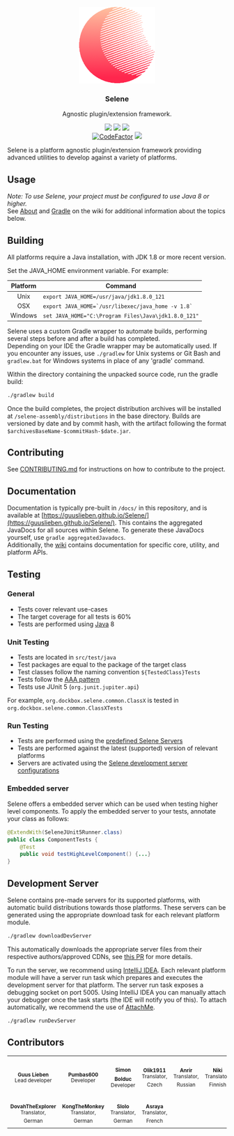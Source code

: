 <p align="center">
	<img alt="Kangaroo Logo" src="./selene-assembly/images/logo.png" height="175" />
	<h3 align="center">Selene</h3>
	<p align="center">Agnostic plugin/extension framework.</p>
	<p align="center">
		<a href="https://guuslieben.github.io/Selene/"><img src="https://github.com/GuusLieben/Selene/workflows/JavaDocs/badge.svg"></a>
		<img src="https://github.com/GuusLieben/Selene/workflows/Build/badge.svg">
		<img src="https://github.com/GuusLieben/Selene/workflows/Tests/badge.svg"><br>
        <a href="https://www.codefactor.io/repository/github/guuslieben/selene"><img src="https://www.codefactor.io/repository/github/guuslieben/selene/badge?s=4dbef3a95ba6db638d3a86f7ffd5ff08eabdfcf4" alt="CodeFactor" /></a>
		<a href="https://www.gnu.org/licenses/lgpl-2.1"><img src="https://img.shields.io/badge/License-LGPL%20v2.1-blue.svg"></a>
	</p>
</p>

Selene is a platform agnostic plugin/extension framework providing advanced utilities to develop against a variety of platforms.

## Usage
_Note: To use Selene, your project must be configured to use Java 8 or higher._  
See [About](https://github.com/GuusLieben/Selene/wiki) and [Gradle](https://github.com/GuusLieben/Selene/wiki/Gradle) on the wiki
for additional information about the topics below.

## Building
All platforms require a Java installation, with JDK 1.8 or more recent version.

Set the JAVA\_HOME environment variable. For example:

| Platform | Command |
| :---: | --- |
|  Unix    | ``export JAVA_HOME=/usr/java/jdk1.8.0_121``            |
|  OSX     | ``export JAVA_HOME=`/usr/libexec/java_home -v 1.8` ``  |
|  Windows | ``set JAVA_HOME="C:\Program Files\Java\jdk1.8.0_121"`` |

Selene uses a custom Gradle wrapper to automate builds, performing several steps before and after a build has completed.  
Depending on your IDE the Gradle wrapper may be automatically used. If you encounter any issues, use `./gradlew` for Unix systems or Git Bash and `gradlew.bat` for Windows systems in place of any 'gradle' command.  

Within the directory containing the unpacked source code, run the gradle build:
```bash
./gradlew build
```

Once the build completes, the project distribution archives will be installed at `/selene-assembly/distributions` in the base directory. 
Builds are versioned by date and by commit hash, with the artifact following the format `$archivesBaseName-$commitHash-$date.jar`.

## Contributing
See [CONTRIBUTING.md](https://github.com/GuusLieben/Selene/blob/selene-main/CONTRIBUTING.md) for instructions on how to contribute to the project.

## Documentation
Documentation is typically pre-built in `/docs/` in this repository, and is available at 
[https://guuslieben.github.io/Selene/](https://guuslieben.github.io/Selene/). This contains the aggregated JavaDocs for
all sources within Selene. To generate these JavaDocs yourself, use `gradle aggregatedJavadocs`.  
Additionally, the [wiki](https://github.com/GuusLieben/Selene/wiki) contains documentation for specific core, utility, and platform APIs.

## Testing
### General
- Tests cover relevant use-cases
- The target coverage for all tests is 60%
- Tests are performed using [Java](https://www.oracle.com/java/technologies/javase/javase-jdk8-downloads.html) 8

### Unit Testing
- Tests are located in `src/test/java`
- Test packages are equal to the package of the target class
- Test classes follow the naming convention `${TestedClass}Tests`
- Tests follow the [AAA pattern](https://medium.com/@pjbgf/title-testing-code-ocd-and-the-aaa-pattern-df453975ab80)
- Tests use JUnit 5 (`org.junit.jupiter.api`)

For example, `org.dockbox.selene.common.ClassX` is tested in `org.dockbox.selene.common.ClassXTests`

### Run Testing
- Tests are performed using the [predefined Selene Servers](https://github.com/GuusLieben/Selene-Servers)
- Tests are performed against the latest (supported) version of relevant platforms
- Servers are activated using the [Selene development server configurations](https://github.com/GuusLieben/Selene/wiki/Gradle#development-server)

### Embedded server
Selene offers a embedded server which can be used when testing higher level components. To apply the embedded server to your tests, annotate your class as follows:
```java
@ExtendWith(SeleneJUnit5Runner.class)
public class ComponentTests {
    @Test
    public void testHighLevelComponent() {...}
}
```

## Development Server
Selene contains pre-made servers for its supported platforms, with automatic build distributions towards those platforms. 
These servers can be generated using the appropriate download task for each relevant platform module.
```bash
./gradlew downloadDevServer
```
This automatically downloads the appropriate server files from their respective authors/approved CDNs, see [this PR](https://github.com/GuusLieben/Selene/pull/214) for more details.

To run the server, we recommend using [IntelliJ IDEA](https://www.jetbrains.com/idea/). 
Each relevant platform module will have a server run task which prepares and executes the development server for that platform.
The server run task exposes a debugging socket on port 5005. Using IntelliJ IDEA you can manually attach your debugger once the task starts
(the IDE will notify you of this). To attach automatically, we recommend the use of [AttachMe](https://plugins.jetbrains.com/plugin/13263-attachme).
```bash
./gradlew runDevServer
```

## Contributors
<table>
  <tr>
    <td align="center"><img src="https://avatars.githubusercontent.com/u/10957963?v=4" width="100px;" alt=""/><br /><sub><b>Guus Lieben</b></sub><br /><sup>Lead developer</sup></td>
    <td align="center"><img src="https://avatars.githubusercontent.com/u/38820160?v=4" width="100px;" alt=""/><br /><sub><b>Pumbas600</b></sub><br /><sup>Developer</sup></td>
    <td align="center"><img src="https://avatars.githubusercontent.com/u/36117510?v=4" width="100px;" alt=""/><br /><sub><b>Simon Bolduc</b></sub><br /><sup>Developer</sup></td>
    <td align="center"><img src="https://cdn.discordapp.com/avatars/510472543782830087/00e6c38b98367e59b062f3680ead27c3.png" width="100px;" alt=""/><br /><sub><b>Olik1911</b></sub><br /><sup>Translator, Czech</sup></td>
    <td align="center"><img src="https://cdn.discordapp.com/avatars/537977071972909057/72b62aec1348be39cc91ccb805fb92dd.png?size=256" width="100px;" alt=""/><br /><sub><b>Anrir</b></sub><br /><sup>Translator, Russian</sup></td>
    <td align="center"><img src="https://cdn.discordapp.com/avatars/334440446874877982/3624260f35db4533bbf26eb0fe86d3bf.png?size=256" width="100px;" alt=""/><br /><sub><b>Niki</b></sub><br /><sup>Translator, Finnish</sup></td>
    <td align="center"><img src="https://cdn.discordapp.com/avatars/552210500939677720/84802723782e948ccbd8bb60cf0b31be.png?size=256" width="100px;" alt=""/><br /><sub><b>Igor</b></sub><br /><sup>Translator, Norwegian</sup></td>
  </tr>
  <tr>
    <td align="center"><img src="https://user-images.githubusercontent.com/10957963/120807203-fb09b780-c547-11eb-9d3e-3c29b040a878.png" width="100px;" alt=""/><br /><sub><b>DovahTheExplorer</b></sub><br /><sup>Translator, German</sup></td>
    <td align="center"><img src="https://cdn.discordapp.com/avatars/683656484726636553/a849bda97aba4801eeda07b8b44c4d58.png?size=256" width="100px;" alt=""/><br /><sub><b>KongTheMonkey</b></sub><br /><sup>Translator, German</sup></td>
    <td align="center"><img src="https://cdn.discordapp.com/avatars/415885019354234883/2bea4b8c2aaabed874da48580426077b.png?size=256" width="100px;" alt=""/><br /><sub><b>Slolo</b></sub><br /><sup>Translator, German</sup></td>
    <td align="center"><img src="https://cdn.discordapp.com/avatars/327405323562254336/72286ad9938c42a5c33c7bbe25d647b6.png?size=256" width="100px;" alt=""/><br /><sub><b>Asraya</b></sub><br /><sup>Translator, French</sup></td>
  </tr>
</table>
